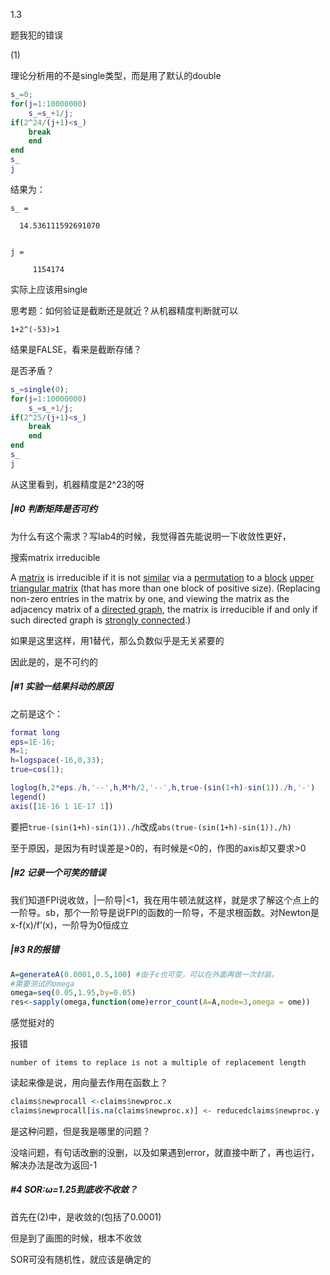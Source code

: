 1.3

题我犯的错误

(1)

理论分析用的不是single类型，而是用了默认的double

```matlab
s_=0;
for(j=1:10000000)
    s_=s_+1/j;
if(2^24/(j+1)<s_)
    break
    end
end
s_
j
```

结果为：

```
s_ =

  14.536111592691070


j =

     1154174
```

实际上应该用single



思考题：如何验证是截断还是就近？从机器精度判断就可以

```
1+2^(-53)>1
```

结果是FALSE，看来是截断存储？



是否矛盾？

```matlab
s_=single(0);
for(j=1:10000000)
    s_=s_+1/j;
if(2^25/(j+1)<s_)
    break
    end
end
s_
j
```

从这里看到，机器精度是2^23的呀



##### |#0 判断矩阵是否可约

为什么有这个需求？写lab4的时候，我觉得首先能说明一下收敛性更好，

搜索matrix irreducible

A [matrix](https://en.wikipedia.org/wiki/Matrix_(mathematics)) is irreducible if it is not [similar](https://en.wikipedia.org/wiki/Similar_matrix) via a [permutation](https://en.wikipedia.org/wiki/Permutation_matrix) to a [block](https://en.wikipedia.org/wiki/Block_matrix) [upper triangular matrix](https://en.wikipedia.org/wiki/Upper_triangular_matrix) (that has more than one block of positive size). (Replacing non-zero entries in the matrix by one, and viewing the matrix as the adjacency matrix of a [directed graph](https://en.wikipedia.org/wiki/Directed_graph), the matrix is irreducible if and only if such directed graph is [strongly connected](https://en.wikipedia.org/wiki/Connectivity_(graph_theory)).)

如果是这里这样，用1替代，那么负数似乎是无关紧要的

因此是的，是不可约的



##### |#1 实验一结果抖动的原因

之前是这个：

```matlab
format long
eps=1E-16;
M=1;
h=logspace(-16,0,33);
true=cos(1);

loglog(h,2*eps./h,'--',h,M*h/2,'--',h,true-(sin(1+h)-sin(1))./h,'-')
legend()
axis([1E-16 1 1E-17 1])
```

要把`true-(sin(1+h)-sin(1))./h`改成`abs(true-(sin(1+h)-sin(1))./h)`

至于原因，是因为有时误差是>0的，有时候是<0的，作图的axis却又要求>0



##### |#2 记录一个可笑的错误

我们知道FPI说收敛，|一阶导|<1，我在用牛顿法就这样，就是求了解这个点上的一阶导。sb，那个一阶导是说FPI的函数的一阶导，不是求根函数。对Newton是x-f(x)/f’(x)，一阶导为0恒成立



##### |#3 R的报错

```R
A=generateA(0.0001,0.5,100) #由于ε也可变，可以在外面再做一次封装。
#需要测试的omega
omega=seq(0.05,1.95,by=0.05)
res<-sapply(omega,function(ome)error_count(A=A,mode=3,omega = ome))
```

感觉挺对的

报错

```
number of items to replace is not a multiple of replacement length
```

读起来像是说，用向量去作用在函数上？

```R
claims$newprocall <-claims$newproc.x
claims$newprocall[is.na(claims$newproc.x)] <- reducedclaims$newproc.y
```

是这种问题，但是我是哪里的问题？

没啥问题，有句话改删的没删，以及如果遇到error，就直接中断了，再也运行，解决办法是改为返回-1



##### #4 SOR:ω=1.25到底收不收敛？

首先在(2)中，是收敛的(包括了0.0001)

但是到了画图的时候，根本不收敛

SOR可没有随机性，就应该是确定的

